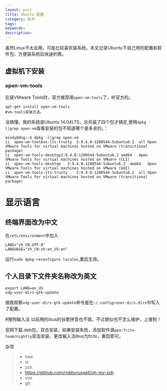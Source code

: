 ```yaml
---
layout: post
title: Ubuntu 配置
category: 技术
tags:
keywords:
description:
---
```


虽然Linux不太会用，可是比较喜欢装系统。本文记录Ubuntu下自己用的配置和软件包，方便装系统后快速折腾。

## 虚拟机下安装
### open-vm-tools
在装VMware Tools时，官方推荐用`open-vm-tools`了，听官方的。
```
apt-get install open-vm-tools
#vm-tools安装方法。
```

没搞懂，我的系统是Ubuntu 14.04LTS，总共装了四个包才搞定,使用`dpkg -l|grep open-vm`查看安装的包不知道哪个是多余的。：
```
mindy@dog:~$ dpkg -l|grep open-vm
ii  open-vm-toolbox-lts-trusty  2:9.4.0-1280544-5ubuntu6.2  all Open VMware Tools for virtual machines hosted on VMware (transitional package)
ii  open-vm-tools-desktop2:9.4.0-1280544-5ubuntu6.2 amd64   Open VMware Tools for virtual machines hosted on VMware (CLI)
ii  open-vm-tools-desktop   2:9.4.0-1280544-5ubuntu6.2  amd64   Open VMware Tools for virtual machines hosted on VMware (GUI)
ii  open-vm-tools-lts-trusty    2:9.4.0-1280544-5ubuntu6.2  all Open VMware Tools for virtual machines hosted on VMware (transitional package)
```

# 显示语言
## 终端界面改为中文
在`/etc/environment`中加入
```
LANG="zh_CN.UTF-8"
LANGUAGE="zh_CN:zh:en_US:en"
```
运行`sudo dpkg-reconfigure locales`,重启生效。

## 个人目录下文件夹名称改为英文
```
export LANG=en_US
xdg-user-dirs-gtk-update
```
据我观察`xdg-user-dirs-gtk-update`命令是在`~/.config/user-dirs.dirs`中写入了配置。

#搜狗输入法
以前用的ibus的谷歌拼音也不错，不过貌似也不怎么维护，上搜狗！

官网下载.deb包，双击安装，如果安装失败，添加软件源`ppa:fcitx-team/nightly`双击安装、更改输入法ibus为fcitx，重启即可。


杂项
>- tree
>- sl
>- zsh
>- https://github.com/robbyrussell/oh-my-zsh
>- vim
>- git
